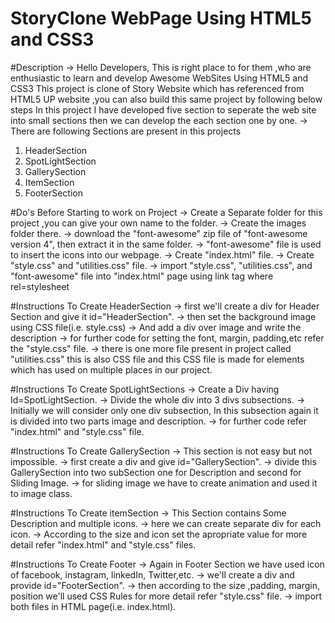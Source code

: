 # StoryClone WebPage Using HTML5 and CSS3
#Description 
-> Hello Developers, This is right place to for them ,who are enthusiastic to learn and develop Awesome WebSites Using HTML5 and CSS3
  This project is clone of Story Website which has referenced from HTML5 UP website ,you can also build this same project by following below steps
  In this project I have developed five section to seperate the web site into small sections then we can develop the each section one by one.
-> There are following Sections are present in this projects
1) HeaderSection
2) SpotLightSection
3) GallerySection
4) ItemSection
5) FooterSection

#Do's Before Starting to work on Project
-> Create a Separate folder for this project ,you can give your own name to the folder.
-> Create the images folder there.
-> download the "font-awesome" zip file of "font-awesome version 4", then extract it in the same folder.
-> "font-awesome" file is used to insert the icons into our webpage.
-> Create "index.html" file.
-> Create "style.css" and "utilities.css" file.
-> import "style.css", "utilities.css", and "font-awesome" file into "index.html" page using link tag where rel=stylesheet

#Instructions To Create HeaderSection
-> first we'll create a div for Header Section and give it id="HeaderSection".
-> then set the background image using CSS file(i.e. style.css) 
-> And add a div over image and write the description 
-> for further code for setting the font, margin, padding,etc refer the "style.css" file.
-> there is one more file present in project called "utilities.css" this is also CSS file and this CSS file is made for elements which has used on multiple places in our project.

#Instructions To Create SpotLightSections
-> Create a Div having Id=SpotLightSection.
-> Divide the whole div into 3 divs subsections.
-> Initially we will consider only one div subsection, In this subsection again it is divided into two parts image and description.
-> for further code refer "index.html" and "style.css" file.

#Instructions To Create GallerySection
-> This section is not easy but not impossible.
-> first create a div and give id="GallerySection".
-> divide this GallerySection into two subSection one for Description and second for Sliding Image.
-> for sliding image we have to create animation and used it to image class.

#Instructions To Create itemSection
-> This Section contains Some Description and multiple icons.
-> here we can create separate div for each icon.
-> According to the size and icon set the apropriate value for more detail refer "index.html" and "style.css" files.

#Instructions To Create Footer
-> Again in Footer Section we have used icon of facebook, instagram, linkedIn, Twitter,etc.
-> we'll create a div and provide id="FooterSection".
-> then according to the size ,padding, margin, position we'll used CSS Rules for  more detail refer "style.css" file.
-> import both files in HTML page(i.e. index.html).





